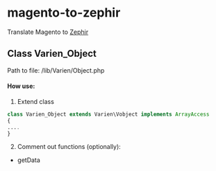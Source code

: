 magento-to-zephir
=================

Translate Magento to [Zephir](https://github.com/phalcon/zephir)

## Class Varien_Object

Path to file: /lib/Varien/Object.php

#### How use:
1) Extend class
```````php
class Varien_Object extends Varien\Vobject implements ArrayAccess
{
....
}
```````

2) Comment out functions (optionally):

- getData

